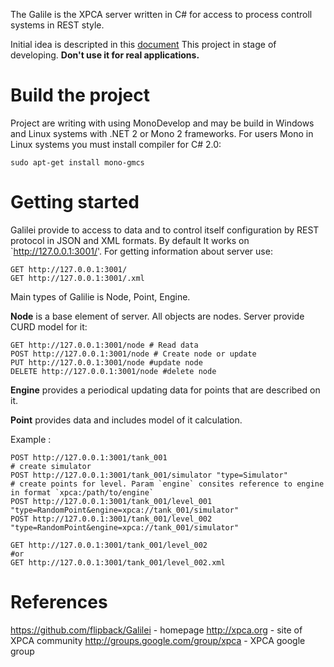 The Galile is the XPCA server written in C# for access to process controll systems in REST style.

Initial idea is descripted in this [document](http://www.xpca.org/rest-pca/)
This project in stage of developing. **Don't use it for real applications.**


Build the project
=======================

Project are writing with using MonoDevelop and may be build in Windows and Linux systems with .NET 2 or Mono 2 frameworks.
For users Mono in Linux systems you must install compiler for C# 2.0:

	sudo apt-get install mono-gmcs 

Getting started
========================

Galilei provide to access to data and to control itself configuration by REST protocol in JSON and XML formats. By default It works on `http://127.0.0.1:3001/'.
For getting information about server use:

	GET http://127.0.0.1:3001/
	GET http://127.0.0.1:3001/.xml

Main types of Galilie is  Node, Point, Engine.

**Node** is a base element of server. All objects are nodes. Server provide CURD model for it:

	GET http://127.0.0.1:3001/node # Read data
	POST http://127.0.0.1:3001/node # Create node or update
	PUT http://127.0.0.1:3001/node #update node
	DELETE http://127.0.0.1:3001/node #delete node
	
**Engine** provides a periodical updating data for points that are described on it.

**Point** provides data and includes model of it calculation. 

Example :

	POST http://127.0.0.1:3001/tank_001
	# create simulator
	POST http://127.0.0.1:3001/tank_001/simulator "type=Simulator"
	# create points for level. Param `engine` consites reference to engine in format `xpca:/path/to/engine`
	POST http://127.0.0.1:3001/tank_001/level_001 "type=RandomPoint&engine=xpca://tank_001/simulator"
	POST http://127.0.0.1:3001/tank_001/level_002 "type=RandomPoint&engine=xpca://tank_001/simulator"
	
	GET http://127.0.0.1:3001/tank_001/level_002
	#or
	GET http://127.0.0.1:3001/tank_001/level_002.xml
	
	
References
=======================

https://github.com/flipback/Galilei - homepage
http://xpca.org - site of XPCA community 
http://groups.google.com/group/xpca - XPCA google group
